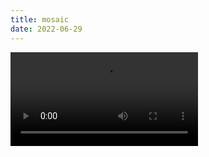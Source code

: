 ```yaml
---
title: mosaic
date: 2022-06-29	
---
```

<video controls autoplay>
  <source src="mosaic.mp4" type="video/mp4">
</video> 

<!--more-->
